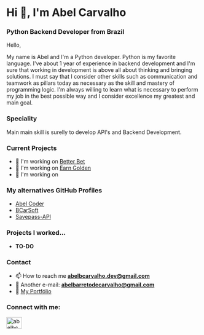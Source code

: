 <h1 align="left">Hi 👋, I'm Abel Carvalho</h1>
<h3 align="left">Python Backend Developer from Brazil</h3>

Hello,

My name is Abel and I'm a Python developer. Python is my favorite language. I've about 1 year of experience in backend development and I'm sure that working in development is above all about thinking and bringing solutions. I must say that I consider other skills such as communication and teamwork as pillars today as necessary as the skill and mastery of programming logic. I'm always willing to learn what is necessary to perform my job in the best possible way and I consider excellence my greatest and main goal.

### Speciality

Main main skill is surelly to develop API's and Backend Development.

### Current Projects

- 🔭 I'm working on [Better Bet](https://github.com/abelbarreto-dev/better-bet)
- 🔭 I'm working on [Earn Golden](https://github.com/abelbarreto-dev/earn-golden)
- 🔭 I'm working on [](https://github.com/abelbarreto-dev/savepass-api)

### My alternatives GitHub Profiles

- [Abel Coder](https://github.com/AbelCoder754)
- [BCarSoft](https://github.com/bcarsoft)
- [Savepass-API](https://github.com/abelbarreto-dev/savepass-api)

### Projects I worked...

- **TO-DO**

### Contact

- 📫 How to reach me **abelbcarvalho.dev@gmail.com**
- 📧 Another e-mail: **abelbarretodecarvalho@gmail.com**
- 🔗 [My Portfólio](https://abelbarreto-dev.github.io/)

<h3 align="left">Connect with me:</h3>
<p align="left">
<a href="https://www.linkedin.com/in/abelcarvalho/" target="blank"><img align="center" src="https://raw.githubusercontent.com/rahuldkjain/github-profile-readme-generator/master/src/images/icons/Social/linked-in-alt.svg" alt="abelbcarvalho" height="30" width="40" /></a>
</p>
